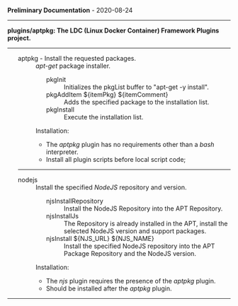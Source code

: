 
__Preliminary Documentation__ - 2020-08-24
____  
__plugins/aptpkg: The LDC (Linux Docker Container) Framework Plugins project.__  

<hr />

<ul>

<dl>
<dt>aptpkg - Install the requested packages.</dt>
 <dd>
 <i>apt-get</i> package installer. 
 

 <ul>
 <dl>
  <dt>pkgInit</dt>
   <dd>
   Initializes the pkgList buffer to "apt-get -y install".
   </dd>
  <dt>pkgAddItem ${itemPkg} ${itemComment}</dt>
   <dd>
   Adds the specified package to the installation list.
   </dd>
  <dt>pkgInstall</dt>
   <dd>
   Execute the installation list.
  </dd>
 </dl>
</ul>

Installation:
<ul>
 <li>
  The <i>aptpkg</i> plugin has no requirements other than a <i>bash</i> interpreter.
 </li>
 <li>
  Install all plugin scripts before local script code;
 </li>
</ul>
</dd>

<hr \>

<dt>nodejs</dt>
 <dd>
 Install the specified <i>NodeJS</i> repository and version. 
 
 <ul>
 <dl>
  <dt>njsInstallRepository</dt>
   <dd>
   Install the NodeJS Repository into the APT Repository.
   </dd>
  <dt>njsInstallJs</dt>
   <dd>
   The Repository is already installed in the APT, 
   install the selected NodeJS version and support packages.
   </dd>
  <dt>njsInstall ${NJS_URL} ${NJS_NAME}</dt>
   <dd>
   Install the specified NodeJS repository into the APT Package Repository 
   and the NodeJS version.
  </dd>
 </dl>
</ul>

Installation:
<ul>
 <li>
  The <i>njs</i> plugin requires the presence of the <i>aptpkg</i> plugin.
 </li>
 <li>
  Should be installed after the <i>aptpkg</i> plugin.
 </li>
</ul>
</dd>

</dl>

</ul>

<hr \>



